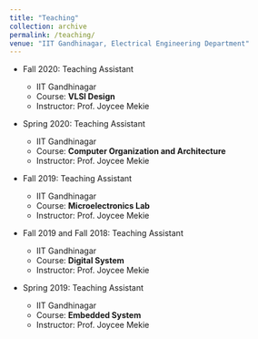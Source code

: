 ```yaml
---
title: "Teaching"
collection: archive
permalink: /teaching/
venue: "IIT Gandhinagar, Electrical Engineering Department"
---
```

* Fall 2020: Teaching Assistant
  * IIT Gandhinagar
  * Course: **VLSI Design**
  * Instructor: Prof. Joycee Mekie
  
* Spring 2020: Teaching Assistant
  * IIT Gandhinagar
  * Course: **Computer Organization and Architecture**
  * Instructor: Prof. Joycee Mekie
  
* Fall 2019: Teaching Assistant
  * IIT Gandhinagar
  * Course: **Microelectronics Lab**
  * Instructor: Prof. Joycee Mekie

* Fall 2019 and Fall 2018: Teaching Assistant
  * IIT Gandhinagar
  * Course: **Digital System**
  * Instructor: Prof. Joycee Mekie
 
* Spring 2019: Teaching Assistant
  * IIT Gandhinagar
  * Course: **Embedded System**
  * Instructor: Prof. Joycee Mekie
  


